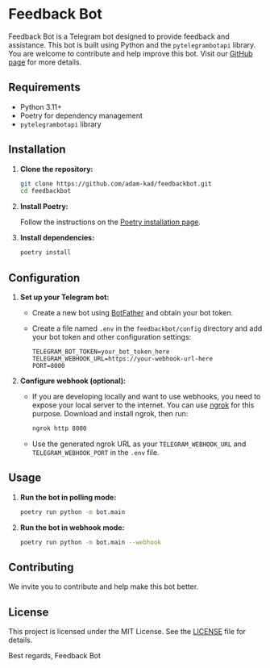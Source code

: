# Feedback Bot

Feedback Bot is a Telegram bot designed to provide feedback and assistance. This bot is built using Python and the `pytelegrambotapi` library. You are welcome to contribute and help improve this bot. Visit our [GitHub page](https://github.com/adam-kad/feedbackbot) for more details.

## Requirements

- Python 3.11+
- Poetry for dependency management
- `pytelegrambotapi` library

## Installation

1. **Clone the repository:**

    ```sh
    git clone https://github.com/adam-kad/feedbackbot.git
    cd feedbackbot
    ```

2. **Install Poetry:**

    Follow the instructions on the [Poetry installation page](https://python-poetry.org/docs/#installation).

3. **Install dependencies:**

    ```sh
    poetry install
    ```

## Configuration

1. **Set up your Telegram bot:**

    - Create a new bot using [BotFather](https://core.telegram.org/bots#botfather) and obtain your bot token.
    - Create a file named `.env` in the `feedbackbot/config` directory and add your bot token and other configuration settings:

        ```env
        TELEGRAM_BOT_TOKEN=your_bot_token_here
        TELEGRAM_WEBHOOK_URL=https://your-webhook-url-here
        PORT=8000
        ```

2. **Configure webhook (optional):**

    - If you are developing locally and want to use webhooks, you need to expose your local server to the internet. You can use [ngrok](https://ngrok.com/) for this purpose. Download and install ngrok, then run:

      ```sh
      ngrok http 8000
      ```

    - Use the generated ngrok URL as your `TELEGRAM_WEBHOOK_URL` and `TELEGRAM_WEBHOOK_PORT` in the `.env` file.

## Usage

1. **Run the bot in polling mode:**

    ```sh
    poetry run python -m bot.main
    ```

2. **Run the bot in webhook mode:**

    ```sh
    poetry run python -m bot.main --webhook
    ```

## Contributing

We invite you to contribute and help make this bot better.

## License

This project is licensed under the MIT License. See the [LICENSE](LICENSE) file for details.

Best regards, Feedback Bot
